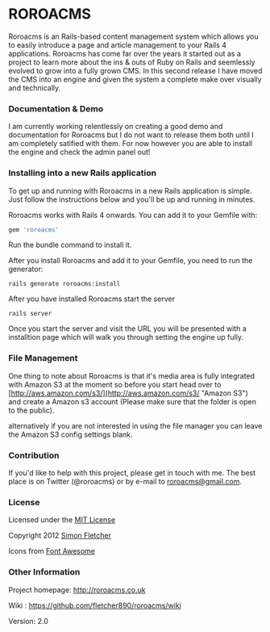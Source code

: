 # ROROACMS

Roroacms is an Rails-based content management system which allows you to easily introduce a page and article management to your Rails 4 applications. Roroacms has come far over the years it started out as a project to learn more about the ins & outs of Ruby on Rails and seemlessly evolved to grow into a fully grown CMS. In this second release I have moved the CMS into an engine and given the system a complete make over visually and technically.


### Documentation & Demo 

I am currently working relentlessly on creating a good demo and documentation for Roroacms but I do not want to release them both until I am completely satified with them. For now however you are able to install the engine and check the admin panel out!


### Installing into a new Rails application

To get up and running with Roroacms in a new Rails application is simple. Just follow the
instructions below and you'll be up and running in minutes.

Roroacms works with Rails 4 onwards. You can add it to your Gemfile with:

```ruby
gem 'roroacms'
```

Run the bundle command to install it.

After you install Roroacms and add it to your Gemfile, you need to run the generator:

```console
rails generate roroacms:install
```

After you have installed Roroacms start the server

```console
rails server
```

Once you start the server and visit the URL you will be presented with a installtion page which will walk you through setting the engine up fully.

### File Management

One thing to note about Roroacms is that it's media area is fully integrated with Amazon S3 at the moment so before you start head over to [http://aws.amazon.com/s3/](http://aws.amazon.com/s3/ "Amazon S3") and create a Amazon s3 account (Please make sure that the folder is open to the public).

alternatively if you are not interested in using the file manager you can leave the Amazon S3 config settings blank.

### Contribution

If you'd like to help with this project, please get in touch with me. The best place is on Twitter (@roroacms) or by e-mail to roroacms@gmail.com.

### License

Licensed under the [MIT License](http://creativecommons.org/licenses/MIT/)

Copyright 2012 [Simon Fletcher](https://github.com/fletcher890)

Icons from [Font Awesome](http://fortawesome.github.io/Font-Awesome/)

### Other Information

Project homepage: http://roroacms.co.uk

Wiki : https://github.com/fletcher890/roroacms/wiki

Version: 2.0